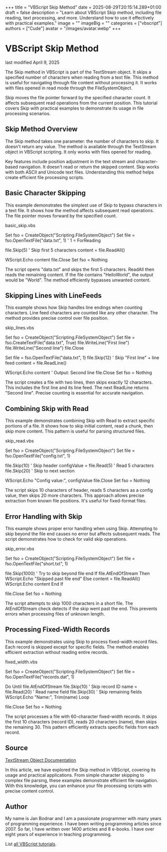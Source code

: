 +++
title = "VBScript Skip Method"
date = 2025-08-29T20:15:14.289+01:00
draft = false
description = "Learn about VBScript Skip method, including file reading, text processing, and more. Understand how to use it effectively with practical examples."
image = ""
imageBig = ""
categories = ["vbscript"]
authors = ["Cude"]
avatar = "/images/avatar.webp"
+++

# VBScript Skip Method

last modified April 9, 2025

The Skip method in VBScript is part of the TextStream
object. It skips a specified number of characters when reading from a text file.
This method is useful for navigating through file content without processing it.
It works with files opened in read mode through the FileSystemObject.

Skip moves the file pointer forward by the specified character count.
It affects subsequent read operations from the current position. This tutorial
covers Skip with practical examples to demonstrate its usage in
file processing scenarios.

## Skip Method Overview

The Skip method takes one parameter: the number of characters to
skip. It doesn't return any value. The method is available through the
TextStream object in VBScript scripting. It only works with files
opened for reading.

Key features include position adjustment in the text stream and character-based
navigation. It doesn't read or return the skipped content. Skip
works with both ASCII and Unicode text files. Understanding this method helps
create efficient file processing scripts.

## Basic Character Skipping

This example demonstrates the simplest use of Skip to bypass
characters in a text file. It shows how the method affects subsequent read
operations. The file pointer moves forward by the specified count.

basic_skip.vbs
  

Set fso = CreateObject("Scripting.FileSystemObject")
Set file = fso.OpenTextFile("data.txt", 1) ' 1 = ForReading

file.Skip(5) ' Skip first 5 characters
content = file.ReadAll()

WScript.Echo content
file.Close
Set fso = Nothing

The script opens "data.txt" and skips the first 5 characters. ReadAll
then reads the remaining content. If the file contains "HelloWorld", the output
would be "World". The method efficiently bypasses unwanted content.

## Skipping Lines with LineFeeds

This example shows how Skip handles line endings when counting
characters. Line feed characters are counted like any other character. The
method provides precise control over file position.

skip_lines.vbs
  

Set fso = CreateObject("Scripting.FileSystemObject")
Set file = fso.CreateTextFile("data.txt", True)
file.WriteLine("First line")
file.WriteLine("Second line")
file.Close

Set file = fso.OpenTextFile("data.txt", 1)
file.Skip(12) ' Skip "First line" + line feed
content = file.ReadLine()

WScript.Echo content ' Output: Second line
file.Close
Set fso = Nothing

The script creates a file with two lines, then skips exactly 12 characters.
This includes the first line and its line feed. The next ReadLine
returns "Second line". Precise counting is essential for accurate navigation.

## Combining Skip with Read

This example demonstrates combining Skip with Read to
extract specific portions of a file. It shows how to skip initial content, read
a chunk, then skip more content. This pattern is useful for parsing structured
files.

skip_read.vbs
  

Set fso = CreateObject("Scripting.FileSystemObject")
Set file = fso.OpenTextFile("config.txt", 1)

file.Skip(10) ' Skip header
configValue = file.Read(5) ' Read 5 characters
file.Skip(20) ' Skip to next section

WScript.Echo "Config value:", configValue
file.Close
Set fso = Nothing

The script skips 10 characters of header, reads 5 characters as a config value,
then skips 20 more characters. This approach allows precise extraction from
known file positions. It's useful for fixed-format files.

## Error Handling with Skip

This example shows proper error handling when using Skip. Attempting
to skip beyond the file end causes no error but affects subsequent reads. The
script demonstrates how to check for valid skip operations.

skip_error.vbs
  

Set fso = CreateObject("Scripting.FileSystemObject")
Set file = fso.OpenTextFile("short.txt", 1)

file.Skip(1000) ' Try to skip beyond file end
If file.AtEndOfStream Then
    WScript.Echo "Skipped past file end"
Else
    content = file.ReadAll()
    WScript.Echo content
End If

file.Close
Set fso = Nothing

The script attempts to skip 1000 characters in a short file. The
AtEndOfStream check detects if the skip went past the end. This
prevents errors when processing files of unknown length.

## Processing Fixed-Width Records

This example demonstrates using Skip to process fixed-width record
files. Each record is skipped except for specific fields. The method enables
efficient extraction without reading entire records.

fixed_width.vbs
  

Set fso = CreateObject("Scripting.FileSystemObject")
Set file = fso.OpenTextFile("records.dat", 1)

Do Until file.AtEndOfStream
    file.Skip(10) ' Skip record ID
    name = file.Read(20) ' Read name field
    file.Skip(30) ' Skip remaining fields
    WScript.Echo "Name:", Trim(name)
Loop

file.Close
Set fso = Nothing

The script processes a file with 60-character fixed-width records. It skips the
first 10 characters (record ID), reads 20 characters (name), then skips the
remaining 30. This pattern efficiently extracts specific fields from each record.

## Source

[TextStream Object Documentation](https://learn.microsoft.com/en-us/previous-versions/windows/internet-explorer/ie-developer/scripting-articles/6kxy1a51(v=vs.84))

In this article, we have explored the Skip method in VBScript,
covering its usage and practical applications. From simple character skipping to
complex file parsing, these examples demonstrate efficient file navigation. With
this knowledge, you can enhance your file processing scripts with precise
content control.

## Author

My name is Jan Bodnar and I am a passionate programmer with many years of
programming experience. I have been writing programming articles since 2007. So
far, I have written over 1400 articles and 8 e-books. I have over eight years of
experience in teaching programming.

List [all VBScript tutorials](/vbscript/).